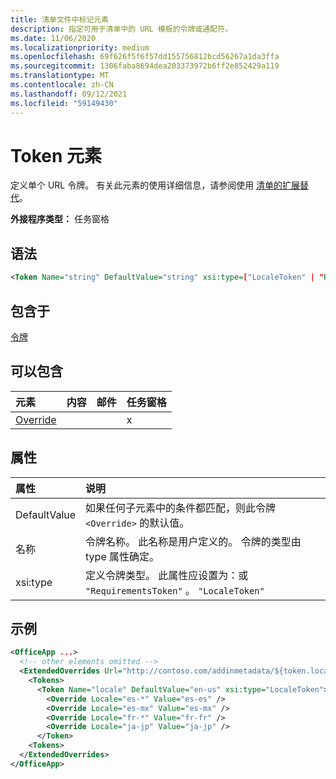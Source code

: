 ```yaml
---
title: 清单文件中标记元素
description: 指定可用于清单中的 URL 模板的令牌或通配符。
ms.date: 11/06/2020
ms.localizationpriority: medium
ms.openlocfilehash: 69f626f5f6f57dd155756812bcd56267a1da3ffa
ms.sourcegitcommit: 1306faba8694dea203373972b6ff2e852429a119
ms.translationtype: MT
ms.contentlocale: zh-CN
ms.lasthandoff: 09/12/2021
ms.locfileid: "59149430"
---
```

# <a name="token-element"></a>Token 元素

定义单个 URL 令牌。 有关此元素的使用详细信息，请参阅使用 [清单的扩展替代](../../develop/extended-overrides.md)。

**外接程序类型：** 任务窗格

## <a name="syntax"></a>语法

```XML
<Token Name="string" DefaultValue="string" xsi:type=["LocaleToken" | "RequirementsToken"] ></Token>
```

## <a name="contained-in"></a>包含于

[令牌](tokens.md)

## <a name="can-contain"></a>可以包含

|元素|内容|邮件|任务窗格|
|:-----|:-----|:-----|:-----|
|[Override](override.md)|||x|

## <a name="attributes"></a>属性

|属性|说明|
|:-----|:-----|
|DefaultValue|如果任何子元素中的条件都匹配，则此令牌 `<Override>` 的默认值。|
|名称|令牌名称。 此名称是用户定义的。 令牌的类型由 type 属性确定。|
|xsi:type|定义令牌类型。 此属性应设置为：或 `"RequirementsToken"` 。 `"LocaleToken"`|

## <a name="example"></a>示例

```XML
<OfficeApp ...>
  <!-- other elements omitted -->
  <ExtendedOverrides Url="http://contoso.com/addinmetadata/${token.locale}/extended-manifest-overrides.json">
    <Tokens>
      <Token Name="locale" DefaultValue="en-us" xsi:type="LocaleToken">
        <Override Locale="es-*" Value="es-es" />
        <Override Locale="es-mx" Value="es-mx" />
        <Override Locale="fr-*" Value="fr-fr" />
        <Override Locale="ja-jp" Value="ja-jp" />
      </Token>
    <Tokens>
  </ExtendedOverrides>
</OfficeApp>
```